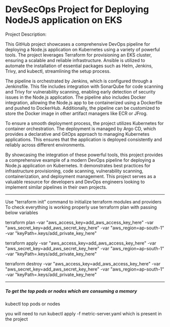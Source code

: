 # DevSecOps Project for Deploying NodeJS application on EKS
Project Description:

This GitHub project showcases a comprehensive DevOps pipeline for deploying a Node.js application on Kubernetes using a variety of powerful tools. The project leverages Terraform for provisioning an EKS cluster, ensuring a scalable and reliable infrastructure. Ansible is utilized to automate the installation of essential packages such as Helm, Jenkins, Trivy, and kubectl, streamlining the setup process.

The pipeline is orchestrated by Jenkins, which is configured through a Jenkinsfile. This file includes integration with SonarQube for code scanning and Trivy for vulnerability scanning, enabling early detection of security issues in the Node.js application. The pipeline also includes Docker integration, allowing the Node.js app to be containerized using a Dockerfile and pushed to DockerHub. Additionally, the pipeline can be customized to store the Docker image in other artifact managers like ECR or JFrog.

To ensure a smooth deployment process, the project utilizes Kubernetes for container orchestration. The deployment is managed by Argo CD, which provides a declarative and GitOps approach to managing Kubernetes applications. This ensures that the application is deployed consistently and reliably across different environments.

By showcasing the integration of these powerful tools, this project provides a comprehensive example of a modern DevOps pipeline for deploying a Node.js application on Kubernetes. It demonstrates best practices for infrastructure provisioning, code scanning, vulnerability scanning, containerization, and deployment management. This project serves as a valuable resource for developers and DevOps engineers looking to implement similar pipelines in their own projects.

---------------------------------------------------------------------------------------------------------------------

Use "terraform init" command to initialize terraform modules and providers   
To check everything is working properly use terraform plan with passing below variables

terraform plan -var "aws_access_key=add_aws_access_key_here" -var "aws_secret_key=add_aws_secret_key_here" -var "aws_region=ap-south-1" -var "keyPath=.keys/add_private_key_here"

terraform apply -var "aws_access_key=add_aws_access_key_here" -var "aws_secret_key=add_aws_secret_key_here" -var "aws_region=ap-south-1"  -var "keyPath=.keys/add_private_key_here"

terraform destroy -var "aws_access_key=add_aws_access_key_here" -var "aws_secret_key=add_aws_secret_key_here" -var "aws_region=ap-south-1" -var "keyPath=.keys/add_private_key_here"

----------------------------------------------------------------------------------------------------------------------
##### To get the top pods or nodes which are consuming a memory
kubectl top pods or nodes

you will need to run kubectl apply -f metric-server.yaml
which is present in the project
